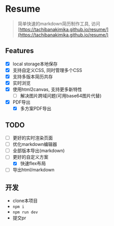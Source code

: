 # Resume
> 简单快速的markdown简历制作工具, 访问 [https://tachibanakimika.github.io/resume/](https://tachibanakimika.github.io/resume/)
## Features
- [x] local storage本地保存
- [x] 支持自定义CSS, 同时管理多个CSS
- [x] 支持多版本简历共存
- [x] 实时浏览
- [x] 使用html2canvas, 支持更多新特性
  - [ ] 解决图片跨域问题(可用base64图片代替)
- [x] PDF导出
  - [x] 多方案PDF导出
## TODO
- [ ] 更好的实时渲染页面
- [ ] 优化markdown编辑器
- [ ] 全部版本导出(markdown)
- [ ] 更好的自定义方案
  - [x] 快速flex布局
- [ ] 导出html/markdown

## 开发

- clone本项目
- `npm i`
- `npm run dev`
- 提交pr